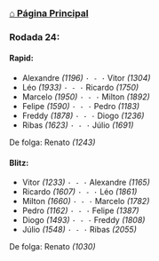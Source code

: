 ### [⌂ Página Principal](https://grupo-de-xadrez.github.io/)

### Rodada 24:

#### Rapid:

* Alexandre *(1196)* `· - ·` Vitor *(1304)*  
* Léo *(1933)* `· - ·` Ricardo *(1750)*  
* Marcelo *(1950)* `· - ·` Milton *(1892)*  
* Felipe *(1590)* `· - ·` Pedro *(1183)*  
* Freddy *(1878)* `· - ·` Diogo *(1236)*  
* Ribas *(1623)* `· - ·` Júlio *(1691)*  

De folga: Renato *(1243)*

#### Blitz:

* Vitor *(1233)* `· - ·` Alexandre *(1165)*  
* Ricardo *(1607)* `· - ·` Léo *(1861)*  
* Milton *(1660)* `· - ·` Marcelo *(1782)*  
* Pedro *(1162)* `· - ·` Felipe *(1387)*  
* Diogo *(1493)* `· - ·` Freddy *(1808)*  
* Júlio *(1548)* `· - ·` Ribas *(2055)*  

De folga: Renato *(1030)*

